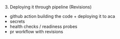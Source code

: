 
3. Deploying it through pipeline (Revisions)
  - github action building the code + deploying it to aca
  - secrets
  - health checks / readiness probes
  - pr workflow with revisions